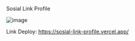 Sosial Link Profile 

![image](https://github.com/user-attachments/assets/0ce2048c-bcb8-48ca-82ed-3c56b81ee4be)

Link Deploy: https://sosial-link-profile.vercel.app/
